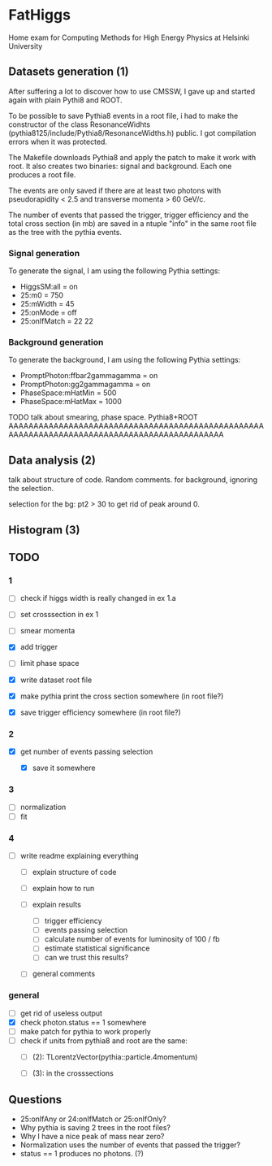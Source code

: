 # FatHiggs
Home exam for Computing Methods for High Energy Physics at Helsinki University


## Datasets generation (1)

After suffering a lot to discover how to use CMSSW, I gave up and started again
with plain Pythi8 and ROOT.

To be possible to save Pythia8 events in a root file, i had to make the
constructor of the class ResonanceWidhts (pythia8125/include/Pythia8/ResonanceWidths.h)
public. I got compilation errors when it was protected.

The Makefile downloads Pythia8 and apply the patch to make it work with root.
It also creates two binaries: signal and background. Each one produces a root file.

The events are only saved if there are at least two photons with pseudorapidity < 2.5
and transverse momenta > 60 GeV/c.

The number of events that passed the trigger, trigger efficiency and the total cross
section (in mb) are saved in a ntuple "info" in the same root file as the tree with
the pythia events.


### Signal generation

To generate the signal, I am using the following Pythia settings:

* HiggsSM:all = on
* 25:m0 = 750
* 25:mWidth = 45
* 25:onMode = off
* 25:onIfMatch = 22 22


### Background generation

To generate the background, I am using the following Pythia settings:

* PromptPhoton:ffbar2gammagamma = on
* PromptPhoton:gg2gammagamma = on
* PhaseSpace:mHatMin = 500
* PhaseSpace:mHatMax = 1000


TODO talk about smearing, phase space. Pythia8+ROOT AAAAAAAAAAAAAAAAAAAAAAAAAAAAAAAAAAAAAAAAAAAAAAAAAAAAAAAAAAAAAAAAAAAAAAAAAAAAAAAAAAAAAAAAAAAAAA


## Data analysis (2)

talk about structure of code. Random comments.
for background, ignoring the selection.

selection for the bg: pt2 > 30 to get rid of peak around 0.

## Histogram (3)


## TODO

### 1

- [ ] check if higgs width is really changed in ex 1.a
- [ ] set crosssection in ex 1
- [ ] smear momenta
- [x] add trigger
- [ ] limit phase space
- [x] write dataset root file
- [x] make pythia print the cross section somewhere (in root file?)
- [x] save trigger efficiency somewhere (in root file?)


### 2

- [x] get number of events passing selection
    - [x] save it somewhere


### 3

- [ ] normalization
- [ ] fit

### 4

- [ ] write readme explaining everything
    - [ ] explain structure of code
    - [ ] explain how to run
    - [ ] explain results
        - [ ] trigger efficiency
        - [ ] events passing selection
        - [ ] calculate number of events for luminosity of 100 / fb
        - [ ] estimate statistical significance
        - [ ] can we trust this results?
    - [ ] general comments


### general

- [ ] get rid of useless output
- [x] check photon.status == 1 somewhere
- [ ] make patch for pythia to work properly
- [ ] check if units from pythia8 and root are the same:
    - [ ] (2): TLorentzVector(pythia::particle.4momentum)
    - [ ] (3): in the crosssections


## Questions

* 25:onIfAny or 24:onIfMatch or 25:onIfOnly?
* Why pythia is saving 2 trees in the root files?
* Why I have a nice peak of mass near zero?
* Normalization uses the number of events that passed the trigger?
* status == 1 produces no photons. (?)
